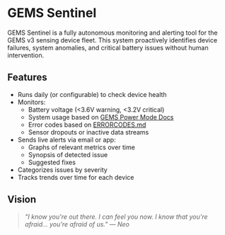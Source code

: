 # GEMS Sentinel

GEMS Sentinel is a fully autonomous monitoring and alerting tool for the GEMS v3 sensing device fleet. This system proactively identifies device failures, system anomalies, and critical battery issues without human intervention.

## Features

- Runs daily (or configurable) to check device health
- Monitors:
  - Battery voltage (<3.6V warning, <3.2V critical)
  - System usage based on [GEMS Power Mode Docs](https://github.com/RTGS-Lab/GEMS-v3-Power-Mode-Documentation)
  - Error codes based on [ERRORCODES.md](https://github.com/RTGS-Lab/Firmware_-_FlightControl-Demo/blob/master/ERRORCODES.md)
  - Sensor dropouts or inactive data streams
- Sends live alerts via email or app:
  - Graphs of relevant metrics over time
  - Synopsis of detected issue
  - Suggested fixes
- Categorizes issues by severity
- Tracks trends over time for each device

## Vision

> *"I know you're out there. I can feel you now. I know that you're afraid... you're afraid of us."* — *Neo*
